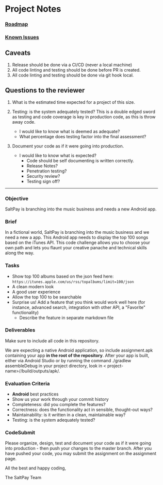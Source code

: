 # Project Notes

### [Roadmap](docs/Roadmap.md)

### [Known Issues](docs/KnownIssues.md)

## Caveats

1. Release should be done via a CI/CD (never a local machine)
2. All code linting and testing should be done before PR is created.
3. All code linting and testing should be done via git hook local.

## Questions to the reviewer

1. What is the estimated time expected for a project of this size.
2. Testing: is the system adequately tested?
   This is a double edged sword as testing and code coverage is key in production code, as this is throw away code.
    - I would like to know what is deemed as adequate?
    - What percentage does testing factor into the final assessment?

3. Document your code as if it were going into production.
    - I would like to know what is expected?
        - Code should be self documenting is written correctly.
        - Release Notes?
        - Penetration testing?
        - Security review?
        - Testing sign off?

---

### Objective

SaltPay is branching into the music business and needs a new Android app.

### Brief

In a fictional world, SaltPay is branching into the music business and we need a new a app. This Android app needs to display the top 100
songs based on the iTunes API. This code challenge allows you to choose your own path and lets you flaunt your creative panache and
technical skills along the way.

### Tasks

- Show top 100 albums based on the json feed here: `https://itunes.apple.com/us/rss/topalbums/limit=100/json`
- A clean modern look
- A good user experience
- Allow the top 100 to be searchable
- Surprise us! Add a feature that you think would work well here (for instance, advanced search, integration with other API, a "Favorite"
  functionality)
    - Describe the feature in separate markdown file

### Deliverables

Make sure to include all code in this repository.

We are expecting a native Android application, so include assignment.apk containing your app **in the root of the repository**.
After your app is built, either via Android Studio or by running the command ./gradlew assembleDebug in your project directory, look in <
project-name>/<module-name>/build/outputs/apk/.

### Evaluation Criteria

- **Android** best practices
- Show us your work through your commit history
- Completeness: did you complete the features?
- Correctness: does the functionality act in sensible, thought-out ways?
- Maintainability: is it written in a clean, maintainable way?
- Testing: is the system adequately tested?

### CodeSubmit

Please organize, design, test and document your code as if it were going into production - then push your changes to the master branch.
After you have pushed your code, you may submit the assignment on the assignment page.

All the best and happy coding,

The SaltPay Team